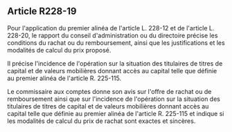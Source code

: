 Article R228-19
----
Pour l'application du premier alinéa de l'article L. 228-12 et de l'article L.
228-20, le rapport du conseil d'administration ou du directoire précise les
conditions du rachat ou du remboursement, ainsi que les justifications et les
modalités de calcul du prix proposé.

Il précise l'incidence de l'opération sur la situation des titulaires de titres
de capital et de valeurs mobilières donnant accès au capital telle que définie
au premier alinéa de l'article R. 225-115.

Le commissaire aux comptes donne son avis sur l'offre de rachat ou de
remboursement ainsi que sur l'incidence de l'opération sur la situation des
titulaires de titres de capital et de valeurs mobilières donnant accès au
capital telle que définie au premier alinéa de l'article R. 225-115 et indique
si les modalités de calcul du prix de rachat sont exactes et sincères.
